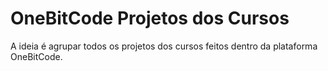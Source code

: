 # OneBitCode Projetos dos Cursos

A ideia é agrupar todos os projetos dos cursos feitos dentro da plataforma OneBitCode.